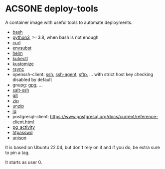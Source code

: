 # ACSONE deploy-tools

A container image with useful tools to automate deployments.

- [bash](https://linux.die.net/man/1/bash)
- [python3](https://www.python.org/doc/), >=3.8, when bash is not enough
- [curl](https://linux.die.net/man/1/curl)
- [envsubst](https://linux.die.net/man/1/envsubst)
- [helm](https://helm.sh/)
- [kubectl](https://kubernetes.io/docs/reference/kubectl/overview/)
- [kustomize](https://kubectl.docs.kubernetes.io/references/kustomize/)
- [rsync](https://linux.die.net/man/1/rsync)
- openssh-client: [ssh](https://linux.die.net/man/1/ssh),
  [ssh-agent](https://linux.die.net/man/1/ssh-agent),
  [sftp](https://linux.die.net/man/1/sftp), ... with strict host key checking
  disabled by default
- gnupg: [gpg](https://linux.die.net/man/1/gpg), ...
- [salt-ssh](https://docs.saltproject.io/en/latest/topics/ssh/)
- [git](https://git-scm.com/)
- [zip](https://linux.die.net/man/1/zip)
- [unzip](https://linux.die.net/man/1/unzip)
- [jq](https://stedolan.github.io/jq/)
- postgresql-client: https://www.postgresql.org/docs/current/reference-client.html
- [pg_activity](https://pypi.org/project/pg-activity)
- [htpasswd](https://httpd.apache.org/docs/current/programs/htpasswd.html)
- [unison](https://github.com/bcpierce00/unison)

It is based on Ubuntu 22.04, but don't rely on it and if you do, be
extra sure to pin a tag.

It starts as user 0.
